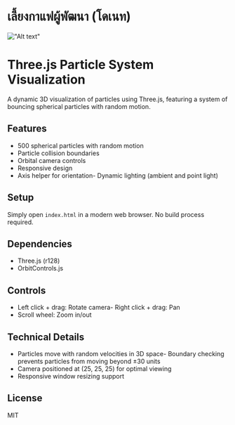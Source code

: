# เลี้ยงกาแฟผู้พัฒนา (โดเนท)

!["Alt text"](https://warathepj.github.io/js-ai-gallery/public/image/promptpay-20.png)

# Three.js Particle System Visualization

A dynamic 3D visualization of particles using Three.js, featuring a system of bouncing spherical particles with random motion.

## Features

- 500 spherical particles with random motion
- Particle collision boundaries
- Orbital camera controls
- Responsive design
- Axis helper for orientation- Dynamic lighting (ambient and point light)

## Setup

Simply open `index.html` in a modern web browser. No build process required.

## Dependencies

- Three.js (r128)
- OrbitControls.js

## Controls

- Left click + drag: Rotate camera- Right click + drag: Pan
- Scroll wheel: Zoom in/out

## Technical Details

- Particles move with random velocities in 3D space- Boundary checking prevents particles
  from moving beyond ±30 units
- Camera positioned at (25, 25, 25) for optimal viewing
- Responsive window resizing support

## License

MIT

